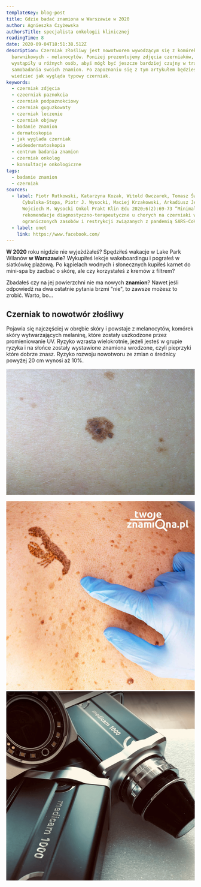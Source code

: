 ```yaml
---
templateKey: blog-post
title: Gdzie badać znamiona w Warszawie w 2020
author: Agnieszka Czyżewska
authorsTitle: specjalista onkologii klinicznej
readingTime: 8
date: 2020-09-04T18:51:38.512Z
description: Czerniak złośliwy jest nowotworem wywodzącym się z komórek
  barwnikowych - melanocytów. Poniżej prezentujemy zdjęcia czerniaków, które
  wystąpiły u różnych osób, abyś mógł być jeszcze bardziej czujny w trakcie
  samobadania swoich znamion. Po zapoznaniu się z tym artykułem będziesz
  wiedzieć jak wygląda typowy czerniak.
keywords:
  - czerniak zdjęcia
  - czeerniak paznokcia
  - czerniak podpaznokciowy
  - czerniak guguzkowaty
  - czerniak leczenie
  - czerniak objawy
  - badanie znamion
  - dermatoskopia
  - jak wyglada czerniak
  - wideodermatoskopia
  - centrum badania znamion
  - czerniak onkolog
  - konsultacje onkologiczne
tags:
  - badanie znamion
  - czerniak
sources:
  - label: Piotr Rutkowski, Katarzyna Kozak, Witold Owczarek, Tomasz Świtaj, Bożena
      Cybulska-Stopa, Piotr J. Wysocki, Maciej Krzakowski, Arkadiusz Jeziorski,
      Wojciech M. Wysocki Onkol Prakt Klin Edu 2020;6(2):69-73 “Minimalne
      rekomendacje diagnostyczno-terapeutyczne u chorych na czerniaki w sytuacji
      ograniczonych zasobów i restrykcji związanych z pandemią SARS-CoV-2.”
  - label: onet
    link: https://www.facebook.com/
---
```

**W 2020** roku nigdzie nie wyjeżdżałeś? Spędziłeś wakacje w Lake Park Wilanów **w Warszawie**? Wykupiłeś lekcje wakeboardingu i pograłeś w siatkówkę plażową. Po kąpielach wodnych i słonecznych kupiłeś karnet do mini-spa by zadbać o skórę, ale czy korzystałeś z kremów z filtrem?

Zbadałeś czy na jej powierzchni nie ma nowych **znamion**? Nawet jeśli odpowiedź na dwa ostatnie pytania brzmi "nie", to zawsze możesz to zrobić. Warto, bo…



## Czerniak to nowotwór złośliwy

Pojawia się najczęściej w obrębie skóry i powstaje z melanocytów, komórek skóry wytwarzających melaninę, które zostały uszkodzone przez promieniowanie UV. Ryzyko wzrasta wielokrotnie, jeżeli jesteś w grupie ryzyka i na słońce zostały wystawione znamiona wrodzone, czyli pieprzyki które dobrze znasz. Ryzyko rozwoju nowotworu ze zmian o średnicy powyżej 20 cm wynosi aż 10%.

<More link="/blog/jak-wyglada-czerniak-zdjecia" text="Jak wygląda czerniak? ZDJĘCIA" cta="Sprawdź" />

![Czerniak skóry](img/czerniak3.jpg "Czerniak skóry")

<More link="/czerniak" text="Jak wyglada  czerniak" cta="Sprawdź" />

![czerniak](img/badanie_znamion.jpg "czerniak")
![czerniak](img/dermatoskopia.png "czerniak")